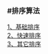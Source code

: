 ### #排序算法
[1、基础排序](dataStruct-algorithms/basic_sort.md)   
[2、快速排序](dataStruct-algorithms/quicksort.md)   
[3、其它排序](dataStruct-algorithms/othersort.md)   
